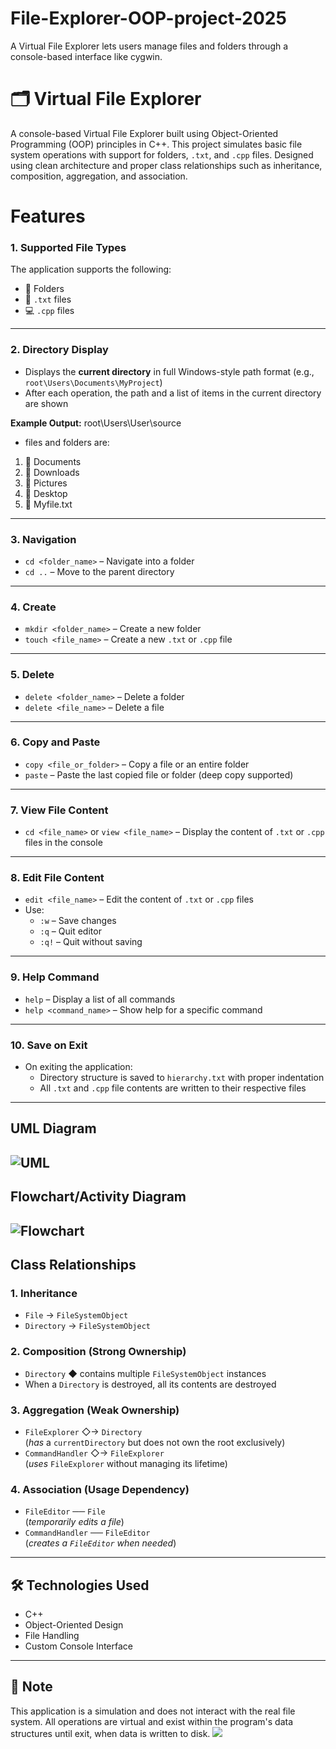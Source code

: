 # File-Explorer-OOP-project-2025
A Virtual File Explorer lets users manage files and folders through a console-based interface like cygwin.

# 🗂️ Virtual File Explorer

A console-based Virtual File Explorer built using Object-Oriented Programming (OOP) principles in C++. This project simulates basic file system operations with support for folders, `.txt`, and `.cpp` files. Designed using clean architecture and proper class relationships such as inheritance, composition, aggregation, and association.

# Features

### 1. Supported File Types
The application supports the following:
- 📁 Folders
- 📄 `.txt` files
- 💻 `.cpp` files
---
### 2. Directory Display
- Displays the **current directory** in full Windows-style path format (e.g., `root\Users\Documents\MyProject`)
- After each operation, the path and a list of items in the current directory are shown

**Example Output:**
root\Users\User\source
- files and folders are:
1. 📁 Documents
2. 📁 Downloads
3. 📁 Pictures
4. 📁 Desktop
5. 📄 Myfile.txt

---

### 3. Navigation
- `cd <folder_name>` – Navigate into a folder
- `cd ..` – Move to the parent directory

---

### 4. Create
- `mkdir <folder_name>` – Create a new folder
- `touch <file_name>` – Create a new `.txt` or `.cpp` file

---

### 5. Delete
- `delete <folder_name>` – Delete a folder
- `delete <file_name>` – Delete a file

---

### 6. Copy and Paste
- `copy <file_or_folder>` – Copy a file or an entire folder
- `paste` – Paste the last copied file or folder (deep copy supported)

---

### 7. View File Content
- `cd <file_name>` or `view <file_name>` – Display the content of `.txt` or `.cpp` files in the console

---

### 8. Edit File Content
- `edit <file_name>` – Edit the content of `.txt` or `.cpp` files
- Use:
  - `:w` – Save changes
  - `:q` – Quit editor
  - `:q!` – Quit without saving

---

### 9. Help Command
- `help` – Display a list of all commands
- `help <command_name>` – Show help for a specific command

---

### 10. Save on Exit
- On exiting the application:
  - Directory structure is saved to `hierarchy.txt` with proper indentation
  - All `.txt` and `.cpp` file contents are written to their respective files

---
## UML Diagram
![UML](https://github.com/Toheed-Ali/File-Explorer-OOP-project-2025/blob/main/File%20Explorer%20UML%20Diagram.png)
---
## Flowchart/Activity Diagram
![Flowchart](https://github.com/Toheed-Ali/File-Explorer-OOP-project-2025/blob/main/Flowchart-Activity%20Diagram.png)
---
## Class Relationships

### 1. Inheritance
- `File` → `FileSystemObject`
- `Directory` → `FileSystemObject`

### 2. Composition (Strong Ownership)
- `Directory` ◆ contains multiple `FileSystemObject` instances
- When a `Directory` is destroyed, all its contents are destroyed

### 3. Aggregation (Weak Ownership)
- `FileExplorer` ◇→ `Directory`  
  (*has* a `currentDirectory` but does not own the root exclusively)
- `CommandHandler` ◇→ `FileExplorer`  
  (*uses* `FileExplorer` without managing its lifetime)

### 4. Association (Usage Dependency)
- `FileEditor` ── `File`  
  (*temporarily edits a file*)
- `CommandHandler` ── `FileEditor`  
  (*creates a `FileEditor` when needed*)

---

## 🛠️ Technologies Used
- C++
- Object-Oriented Design
- File Handling
- Custom Console Interface

---

## 📌 Note
This application is a simulation and does not interact with the real file system. All operations are virtual and exist within the program's data structures until exit, when data is written to disk.
<img src="https://t.bkit.co/w_6835fc6c44aca.gif" />
